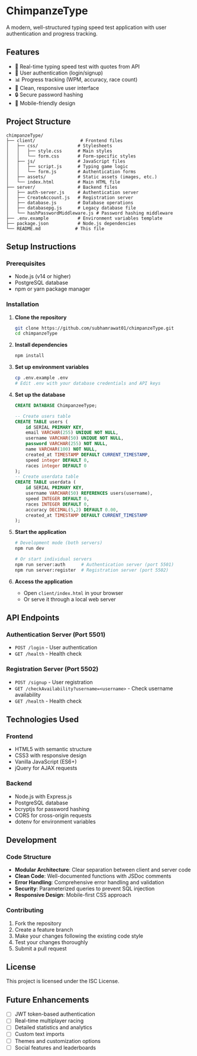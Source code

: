 # ChimpanzeType

A modern, well-structured typing speed test application with user authentication and progress tracking.

## Features

- 🎯 Real-time typing speed test with quotes from API
- 👤 User authentication (login/signup)
- 📊 Progress tracking (WPM, accuracy, race count)
- 🎨 Clean, responsive user interface
- 🔒 Secure password hashing
- 📱 Mobile-friendly design

## Project Structure

```
chimpanzeType/
├── client/                 # Frontend files
│   ├── css/               # Stylesheets
│   │   ├── style.css      # Main styles
│   │   └── form.css       # Form-specific styles
│   ├── js/                # JavaScript files
│   │   ├── script.js      # Typing game logic
│   │   └── form.js        # Authentication forms
│   ├── assets/            # Static assets (images, etc.)
│   └── index.html         # Main HTML file
├── server/                # Backend files
│   ├── auth-server.js     # Authentication server
│   ├── CreateAccount.js   # Registration server
│   ├── database.js        # Database operations
│   ├── databasepg.js      # Legacy database file
│   └── hashPasswordMiddleware.js # Password hashing middleware
├── .env.example           # Environment variables template
├── package.json           # Node.js dependencies
└── README.md             # This file
```

## Setup Instructions

### Prerequisites

- Node.js (v14 or higher)
- PostgreSQL database
- npm or yarn package manager

### Installation

1. **Clone the repository**
   ```bash
   git clone https://github.com/subhamrawat01/chimpanzeType.git
   cd chimpanzeType
   ```

2. **Install dependencies**
   ```bash
   npm install
   ```

3. **Set up environment variables**
   ```bash
   cp .env.example .env
   # Edit .env with your database credentials and API keys
   ```

4. **Set up the database**
   ```sql
   CREATE DATABASE ChimpanzeeType;
   
   -- Create users table
   CREATE TABLE users (
       id SERIAL PRIMARY KEY,
       email VARCHAR(255) UNIQUE NOT NULL,
       username VARCHAR(50) UNIQUE NOT NULL,
       password VARCHAR(255) NOT NULL,
       name VARCHAR(100) NOT NULL,
       created_at TIMESTAMP DEFAULT CURRENT_TIMESTAMP,
       speed integer DEFAULT 0,
       races integer DEFAULT 0
   );
   -- Create userdata table
   CREATE TABLE userdata (
       id SERIAL PRIMARY KEY,
       username VARCHAR(50) REFERENCES users(username),
       speed INTEGER DEFAULT 0,
       races INTEGER DEFAULT 0,
       accuracy DECIMAL(5,2) DEFAULT 0.00,
       created_at TIMESTAMP DEFAULT CURRENT_TIMESTAMP
   );
   ```

5. **Start the application**
   ```bash
   # Development mode (both servers)
   npm run dev
   
   # Or start individual servers
   npm run server:auth      # Authentication server (port 5501)
   npm run server:register  # Registration server (port 5502)
   ```

6. **Access the application**
   - Open `client/index.html` in your browser
   - Or serve it through a local web server

## API Endpoints

### Authentication Server (Port 5501)
- `POST /login` - User authentication
- `GET /health` - Health check

### Registration Server (Port 5502)
- `POST /signup` - User registration
- `GET /checkAvailability?username=<username>` - Check username availability
- `GET /health` - Health check

## Technologies Used

### Frontend
- HTML5 with semantic structure
- CSS3 with responsive design
- Vanilla JavaScript (ES6+)
- jQuery for AJAX requests

### Backend
- Node.js with Express.js
- PostgreSQL database
- bcryptjs for password hashing
- CORS for cross-origin requests
- dotenv for environment variables

## Development

### Code Structure
- **Modular Architecture**: Clear separation between client and server code
- **Clean Code**: Well-documented functions with JSDoc comments
- **Error Handling**: Comprehensive error handling and validation
- **Security**: Parameterized queries to prevent SQL injection
- **Responsive Design**: Mobile-first CSS approach

### Contributing
1. Fork the repository
2. Create a feature branch
3. Make your changes following the existing code style
4. Test your changes thoroughly
5. Submit a pull request

## License

This project is licensed under the ISC License.

## Future Enhancements

- [ ] JWT token-based authentication
- [ ] Real-time multiplayer racing
- [ ] Detailed statistics and analytics
- [ ] Custom text imports
- [ ] Themes and customization options
- [ ] Social features and leaderboards
